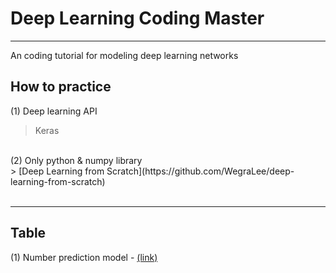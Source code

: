 # Deep Learning Coding Master 
*** 
An coding tutorial for modeling deep learning networks <br/>


## How to practice 
(1) Deep learning API
> Keras 

<br/>
(2) Only python & numpy library <br/>
> [Deep Learning from Scratch](https://github.com/WegraLee/deep-learning-from-scratch)
<br/><br/>

***
## Table 
(1) Number prediction model - [ (link) ](https://github.com/DoranLyong/DL_coding_master/tree/master/Practic1)
